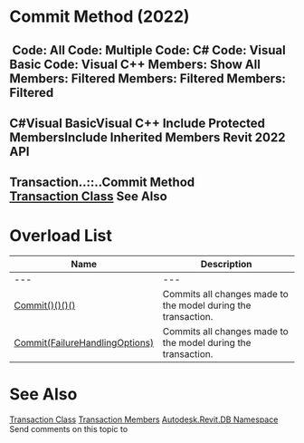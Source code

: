 # Commit Method (2022)

﻿
 Code: All Code: Multiple Code: C# Code: Visual Basic Code: Visual C++  Members: Show All Members: Filtered Members: Filtered Members: Filtered   
---  
C#Visual BasicVisual C++
Include Protected MembersInclude Inherited Members
Revit 2022 API  
---  
Transaction..::..Commit Method   
[Transaction Class](308ebf8d-d96d-4643-cd1d-34fffcea53fd.md "Transaction Class") See Also  
---  
# Overload List
| Name | Description |
| --- | --- |
| --- | --- | --- |
| [Commit()()()()](32714010-7138-f64f-8fde-a310354448e3.md "Commit Method") | Commits all changes made to the model during the transaction. |
| [Commit(FailureHandlingOptions)](9e9983d1-bd0d-b476-2dc4-021c56eb2bd7.md "Commit Method \(FailureHandlingOptions\)") | Commits all changes made to the model during the transaction. |

# See Also
[Transaction Class](308ebf8d-d96d-4643-cd1d-34fffcea53fd.md "Transaction Class")
[Transaction Members](8662608c-ff88-05be-778f-e9b80f54cb34.md "Transaction Members")
[Autodesk.Revit.DB Namespace](87546ba7-461b-c646-cbb1-2cb8f5bff8b2.md "Autodesk.Revit.DB Namespace")
Send comments on this topic to 